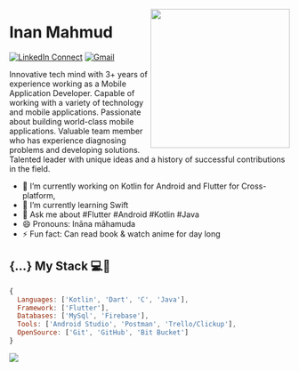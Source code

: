 
<a target="_blank" href="#"><img width="250" align="right" src="https://user-images.githubusercontent.com/58518192/87162442-bf3e8180-c2e7-11ea-9f2a-53a50306b7ce.gif"></a>

# Inan Mahmud

[![LinkedIn Connect](https://img.shields.io/badge/%20-Connect-black?color=14171A&labelColor=212121&logo=linkedin&logoColor=ffcc80)](https://www.linkedin.com/in/inanmahmud/)
[![Gmail](https://img.shields.io/badge/%20-Send%20Mail-black?color=14171A&labelColor=ef5350&logo=gmail&logoColor=ffffff)](mailto:inan.mahmud1992@gmail.com)

Innovative tech mind with 3+ years of experience working as a Mobile Application Developer. Capable of working with a variety of technology and mobile applications. Passionate about building world-class mobile applications. Valuable team member who has experience diagnosing problems and developing solutions. Talented leader with unique ideas and a history of successful contributions in the field. 

- 🔭 I’m currently working on Kotlin for Android and Flutter for Cross-platform,
- 🌱 I’m currently learning Swift
- 💬 Ask me about #Flutter #Android #Kotlin #Java
- 😄 Pronouns: Ināna māhamuda
- ⚡ Fun fact: Can read book & watch anime for day long

## {...} My Stack 💻🚀

```js
{
  Languages: ['Kotlin', 'Dart', 'C', 'Java'],
  Framework: ['Flutter'],
  Databases: ['MySql', 'Firebase'],
  Tools: ['Android Studio', 'Postman', 'Trello/Clickup'],
  OpenSource: ['Git', 'GitHub', 'Bit Bucket']
}
```

<img src="https://github-readme-stats.vercel.app/api/?username=inanmahmud92&show_icons=true&title_color=#454441&icon_color=79ff97&text_color=#454441&bg_color=#dedcd7">
